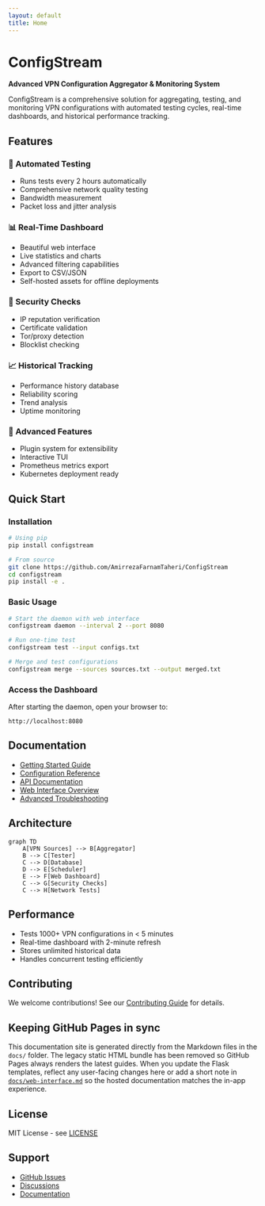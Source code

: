 ```yaml
---
layout: default
title: Home
---
```


# ConfigStream

**Advanced VPN Configuration Aggregator & Monitoring System**

ConfigStream is a comprehensive solution for aggregating, testing, and monitoring VPN configurations with automated testing cycles, real-time dashboards, and historical performance tracking.

## Features

### 🔄 Automated Testing
- Runs tests every 2 hours automatically
- Comprehensive network quality testing
- Bandwidth measurement
- Packet loss and jitter analysis

### 📊 Real-Time Dashboard
- Beautiful web interface
- Live statistics and charts
- Advanced filtering capabilities
- Export to CSV/JSON
- Self-hosted assets for offline deployments

### 🔐 Security Checks
- IP reputation verification
- Certificate validation
- Tor/proxy detection
- Blocklist checking

### 📈 Historical Tracking
- Performance history database
- Reliability scoring
- Trend analysis
- Uptime monitoring

### 🎯 Advanced Features
- Plugin system for extensibility
- Interactive TUI
- Prometheus metrics export
- Kubernetes deployment ready

## Quick Start

### Installation

```bash
# Using pip
pip install configstream

# From source
git clone https://github.com/AmirrezaFarnamTaheri/ConfigStream
cd configstream
pip install -e .
```

### Basic Usage

```bash
# Start the daemon with web interface
configstream daemon --interval 2 --port 8080

# Run one-time test
configstream test --input configs.txt

# Merge and test configurations
configstream merge --sources sources.txt --output merged.txt
```

### Access the Dashboard

After starting the daemon, open your browser to:

```
http://localhost:8080
```

## Documentation

- [Getting Started Guide](getting-started)
- [Configuration Reference](configuration)
- [API Documentation](api)
- [Web Interface Overview](web-interface)
- [Advanced Troubleshooting](advanced-troubleshooting)

## Architecture

```mermaid
graph TD
    A[VPN Sources] --> B[Aggregator]
    B --> C[Tester]
    C --> D[Database]
    D --> E[Scheduler]
    E --> F[Web Dashboard]
    C --> G[Security Checks]
    C --> H[Network Tests]
```

## Performance

- Tests 1000+ VPN configurations in < 5 minutes
- Real-time dashboard with 2-minute refresh
- Stores unlimited historical data
- Handles concurrent testing efficiently

## Contributing

We welcome contributions! See our [Contributing Guide](contributing) for details.

## Keeping GitHub Pages in sync

This documentation site is generated directly from the Markdown files in the `docs/` folder.
The legacy static HTML bundle has been removed so GitHub Pages always renders the latest guides.
When you update the Flask templates, reflect any user-facing changes here or add a short note in
[`docs/web-interface.md`](web-interface) so the hosted documentation matches the in-app experience.

## License

MIT License - see [LICENSE](https://github.com/AmirrezaFarnamTaheri/ConfigStream/blob/main/LICENSE)

## Support

- [GitHub Issues](https://github.com/AmirrezaFarnamTaheri/ConfigStream/issues)
- [Discussions](https://github.com/AmirrezaFarnamTaheri/ConfigStream/discussions)
- [Documentation](https://amirrezafarnamtaheri.github.io/configStream/)
